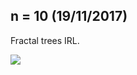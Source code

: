 ## n = 10 (19/11/2017)

Fractal trees IRL.

![](https://github.com/Blokatt/ProcessingStuff/blob/master/nEquals10/n10Small.gif)
